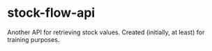 # stock-flow-api
Another API for retrieving stock values. Created (initially, at least) for training purposes.
